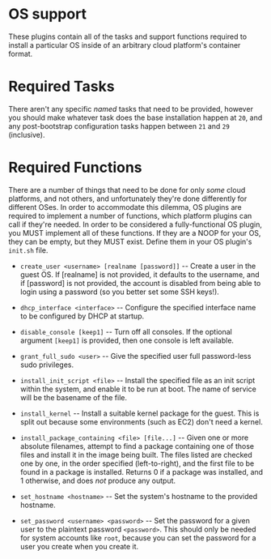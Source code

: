 # OS support

These plugins contain all of the tasks and support functions required to
install a particular OS inside of an arbitrary cloud platform's container
format.


# Required Tasks

There aren't any specific *named* tasks that need to be provided, however
you should make whatever task does the base installation happen at `20`, and
any post-bootstrap configuration tasks happen between `21` and `29`
(inclusive).


# Required Functions

There are a number of things that need to be done for only *some* cloud
platforms, and not others, and unfortunately they're done differently for
different OSes.  In order to accommodate this dilemma, OS plugins are
required to implement a number of functions, which platform plugins can call
if they're needed.  In order to be considered a fully-functional OS plugin,
you MUST implement all of these functions.  If they are a NOOP for your OS,
they can be empty, but they MUST exist.  Define them in your OS plugin's
`init.sh` file.

 * `create_user <username> [realname [password]]` -- Create a user in the
   guest OS.  If [realname] is not provided, it defaults to the username,
   and if [password] is not provided, the account is disabled from being
   able to login using a password (so you better set some SSH keys!).

 * `dhcp_interface <interface>` -- Configure the specified interface name to
   be configured by DHCP at startup.

 * `disable_console [keep1]` -- Turn off all consoles.  If the optional
   argument `[keep1]` is provided, then one console is left available.
 
 * `grant_full_sudo <user>` -- Give the specified user full password-less
   sudo privileges.

 * `install_init_script <file>` -- Install the specified file as an init
   script within the system, and enable it to be run at boot.  The name of
   service will be the basename of the file.
 
 * `install_kernel` -- Install a suitable kernel package for the guest. 
   This is split out because some environments (such as EC2) don't need
   a kernel.

 * `install_package_containing <file> [file...]` -- Given one or more absolute
   filenames, attempt to find a package containing one of those files and
   install it in the image being built.  The files listed are checked one by
   one, in the order specified (left-to-right), and the first file to be
   found in a package is installed.  Returns 0 if a package was installed,
   and 1 otherwise, and does *not* produce any output.

 * `set_hostname <hostname>` -- Set the system's hostname to the provided
   hostname.
 
 * `set_password <username> <password>` -- Set the password for a given user
   to the plaintext password `<password>`.  This should only be needed for
   system accounts like `root`, because you can set the password for a user
   you create when you create it.
